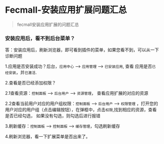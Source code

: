 Fecmall-安装应用扩展问题汇总
============

> fecmall安装应用扩展的问题汇总


### 安装应用后，看不到后台菜单？

答：安装应用后，刷新浏览器，即可看到插件的菜单，如果您看不到，可以从一下诊断问题

1.应用是否安装成功？后台，`应用中心` --> `应用管理` --> `已安装应用`, 查看
应用是否`已经安装`，并`已激活`.


2.查看是否已经添加权限？

2.1查看资源：`控制面板` --> `后台用户` --> `资源管理`， 查看应用扩展的对应的资源

2.2查看当前用户对应的用户组权限：`控制面板` --> `后台用户` --> `权限管理`
，打开您的用户对应的用户组（点击编辑按钮），在弹框中，点击`权限`,找到相应的资源，查看是否已经勾选，
如果没有勾选，则勾选后进行报错

3.刷新缓存：`控制面板` --> `控制面板` --> `缓存管理`，勾选刷新缓存

4.刷新浏览器，看一下扩展菜单是否出来了。

































